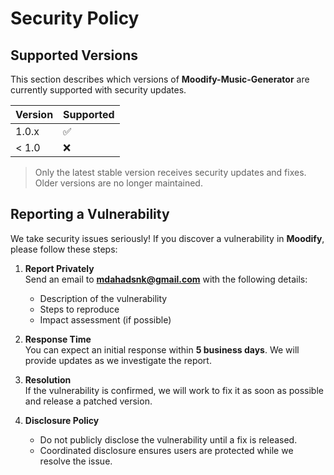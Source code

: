 # Security Policy

## Supported Versions

This section describes which versions of **Moodify-Music-Generator** are currently supported with security updates.

| Version | Supported          |
| ------- | ----------------- |
| 1.0.x   | :white_check_mark: |
| < 1.0   | :x:               |

> Only the latest stable version receives security updates and fixes. Older versions are no longer maintained.

## Reporting a Vulnerability

We take security issues seriously! If you discover a vulnerability in **Moodify**, please follow these steps:

1. **Report Privately**  
   Send an email to **mdahadsnk@gmail.com** with the following details:  
   - Description of the vulnerability  
   - Steps to reproduce  
   - Impact assessment (if possible)  

2. **Response Time**  
   You can expect an initial response within **5 business days**. We will provide updates as we investigate the report.

3. **Resolution**  
   If the vulnerability is confirmed, we will work to fix it as soon as possible and release a patched version.  

4. **Disclosure Policy**  
   - Do not publicly disclose the vulnerability until a fix is released.  
   - Coordinated disclosure ensures users are protected while we resolve the issue.
